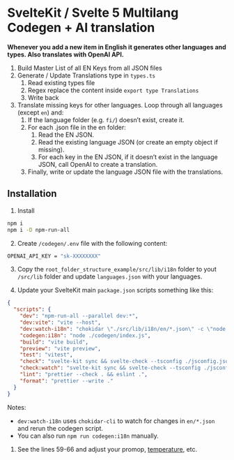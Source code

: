 # SvelteKit / Svelte 5 Multilang Codegen + AI translation

**Whenever you add a new item in English it generates other languages and types. Also translates with OpenAI API.**

1. Build Master List of all EN Keys from all JSON files
2. Generate / Update Translations type in `types.ts`
   1. Read existing types file
   2. Regex replace the content inside `export type Translations`
   3. Write back
3. Translate missing keys for other languages. Loop through all languages (except `en`) and:
   1. If the language folder (e.g. `fi/`) doesn’t exist, create it.
   2. For each .json file in the en folder:
      1. Read the EN JSON.
      2. Read the existing language JSON (or create an empty object if missing).
      3. For each key in the EN JSON, if it doesn’t exist in the language JSON, call OpenAI to create a translation.
   3. Finally, write or update the language JSON file with the translations.

## Installation

1. Install
   
```bash
npm i
npm i -D npm-run-all
```

2. Create `/codegen/.env` file with the following content:

```bash
OPENAI_API_KEY = "sk-XXXXXXXX"
```

3. Copy the `root_folder_structure_example/src/lib/i18n` folder to yout `/src/lib` folder and update `languages.json` with your languages.

4. Update your SvelteKit main `package.json` scripts something like this:

```json
{
  "scripts": {
    "dev": "npm-run-all --parallel dev:*",
    "dev:vite": "vite --host",
    "dev:watch-i18n": "chokidar \"./src/lib/i18n/en/*.json\" -c \"node ./codegen/index.js\"",
    "codegen:i18n": "node ./codegen/index.js",
    "build": "vite build",
    "preview": "vite preview",
    "test": "vitest",
    "check": "svelte-kit sync && svelte-check --tsconfig ./jsconfig.json",
    "check:watch": "svelte-kit sync && svelte-check --tsconfig ./jsconfig.json --watch",
    "lint": "prettier --check . && eslint .",
    "format": "prettier --write ."
  }
}
```

Notes:
* `dev:watch-i18n` uses `chokidar-cli` to watch for changes in `en/*.json` and rerun the codegen script.
* You can also run `npm run codegen:i18n` manually.

1. See the lines 59-66 and adjust your promop, [temperature](https://platform.openai.com/docs/api-reference/audio/createTranscription#audio-createtranscription-temperature), etc.